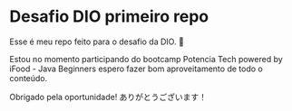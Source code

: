  # Desafio DIO primeiro repo #

 Esse é meu repo feito para o desafio da DIO. :tada:

 Estou no momento participando do bootcamp Potencia Tech powered by iFood - Java Beginners
 espero fazer bom aproveitamento de todo o conteúdo.

 Obrigado pela oportunidade!
 ありがとうございます！
